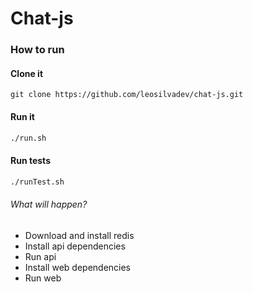 # Chat-js

### How to run

#### Clone it
```
git clone https://github.com/leosilvadev/chat-js.git
```

#### Run it
```bash
./run.sh
```


#### Run tests
```bash
./runTest.sh
```

###### What will happen?
- Download and install redis
- Install api dependencies
- Run api
- Install web dependencies
- Run web
